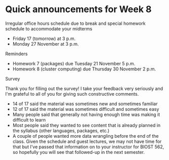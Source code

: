 # Quick announcements for Week 8

Irregular office hours schedule due to break and special homework schedule to accommodate your midterms

- Friday 17 (tomorrow) at 3 p.m. 
- Monday 27 November at 3 p.m.

Reminders

- Homework 7 (packages) due Tuesday 21 November 5 p.m.
- Homework 8 (cluster computing) due Thursday 30 November 2 p.m.

Survey

Thank you for filling out the survey! I take your feedback very seriously and I'm grateful to all of you for giving such constructive comments. 

- 14 of 17 said the material was sometimes new and sometimes familiar
- 12 of 17 said the material was sometimes difficult and sometimes easy
- Many people said that generally not having enough time was making it difficult to learn
- Most people said they wanted to see content that is already planned in the syllabus (other languages, packages, etc.)
- A couple of people wanted more data wrangling before the end of the class. Given the schedule and guest lectures, we may not have time for that but I've passed that information on to your instructor for BIOST 562, so hopefully you will see that followed-up in the next semester.
